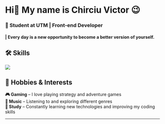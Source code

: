 # Hi👋 My name is Chirciu Victor 😉
### 🌟 Student at UTM | Front-end Developer 
#### | **Every day is a new opportunity to become a better version of yourself.**

## **🛠 Skills**
<p align="left">
    <img src="https://skillicons.dev/icons?i=html,css,js," /> 
    <!-- &nbsp;&nbsp;&nbsp;&nbsp;&nbsp;  ///////////////// For future separate--> 
  </a>
</p>


## **🎨 Hobbies & Interests**  

**🎮 Gaming** – I love playing strategy and adventure games  
**🎵 Music** – Listening to and exploring different genres  
**📖 Study** – Constantly learning new technologies and improving my coding skills
  
---